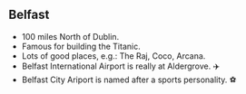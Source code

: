 ## Belfast

- 100 miles North of Dublin.
- Famous for building the Titanic.
- Lots of good places, e.g.: The Raj, Coco, Arcana.
- Belfast International Airport is really at Aldergrove. :airplane:
- Belfast City Ariport is named after a sports personality. :soccer:

